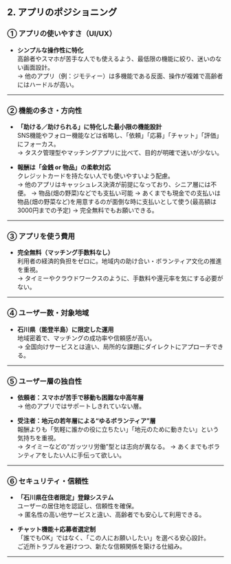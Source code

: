 ## 2. アプリのポジショニング

### ① アプリの使いやすさ（UI/UX）

- **シンプルな操作性に特化**  
  高齢者やスマホが苦手な人でも使えるよう、最低限の機能に絞り、迷いのない画面設計。  
  → 他のアプリ（例：ジモティー）は多機能である反面、操作が複雑で高齢者にはハードルが高い。

---

### ② 機能の多さ・方向性

- **「助ける／助けられる」に特化した最小限の機能設計**  
  SNS機能やフォロー機能などは省略し、「依頼」「応募」「チャット」「評価」にフォーカス。  
  → タスク管理型やマッチングアプリに比べて、目的が明確で迷いが少ない。

- **報酬は「金銭 or 物品」の柔軟対応**  
  クレジットカードを持たない人でも使いやすいよう配慮。  
  → 他のアプリはキャッシュレス決済が前提になっており、シニア層には不便。
  → 物品(畑の野菜)などでも支払い可能
  → あくまでも現金での支払いは物品(畑の野菜など)を用意するのが面倒な時に支払いとして使う(最高額は3000円までの予定)
  → 完全無料でもお願いできる。

---

### ③ アプリを使う費用

- **完全無料（マッチング手数料なし）**  
  利用者の経済的負担をゼロに。地域内の助け合い・ボランティア文化の推進を重視。  
  → タイミーやクラウドワークスのように、手数料や還元率を気にする必要がない。

---

### ④ ユーザー数・対象地域

- **石川県（能登半島）に限定した運用**  
  地域密着で、マッチングの成功率や信頼感が高い。  
  → 全国向けサービスとは違い、局所的な課題にダイレクトにアプローチできる。

---

### ⑤ ユーザー層の独自性

- **依頼者：スマホが苦手で移動も困難な中高年層**  
  → 他のアプリではサポートしきれていない層。

- **受注者：地元の若年層による“ゆるボランティア”層**  
  報酬よりも「気軽に誰かの役に立ちたい」「地元のために動きたい」という気持ちを重視。  
  → タイミーなどの“ガッツリ労働”型とは志向が異なる。
  → あくまでもボランティアをしたい人に手伝って欲しい。

---

### ⑥ セキュリティ・信頼性

- **「石川県在住者限定」登録システム**  
  ユーザーの居住地を認証し、信頼性を確保。  
  → 匿名性の高い他サービスと違い、高齢者でも安心して利用できる。

- **チャット機能＋応募者選定制**  
  「誰でもOK」ではなく、「この人にお願いしたい」を選べる安心設計。  
  ご近所トラブルを避けつつ、新たな信頼関係を築ける仕組み。

---
